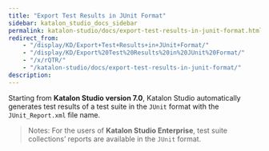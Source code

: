 ```yaml
---
title: "Export Test Results in JUnit Format"
sidebar: katalon_studio_docs_sidebar
permalink: katalon-studio/docs/export-test-results-in-junit-format.html
redirect_from:
    - "/display/KD/Export+Test+Results+in+JUnit+Format/"
    - "/display/KD/Export%20Test%20Results%20in%20JUnit%20Format/"
    - "/x/rQTR/"
    - "/katalon-studio/docs/export-test-results-in-junit-format/"
description:
---
```


Starting from **Katalon Studio version 7.0**, Katalon Studio automatically generates test results of a test suite in the `JUnit` format with the `JUnit_Report.xml` file name.

> Notes: For the users of **Katalon Studio Enterprise**, test suite collections’ reports are available in the `JUnit` format.
